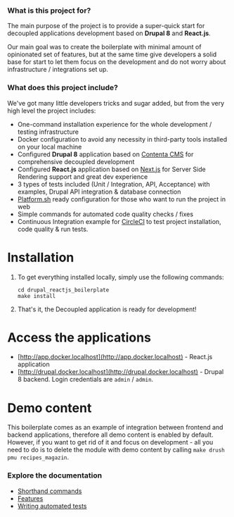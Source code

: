### What is this project for?

The main purpose of the project is to provide a super-quick start for decoupled applications development based on **Drupal 8** and **React.js**.

Our main goal was to create the boilerplate with minimal amount of opinionated set of features, but at the same time give developers a solid base for start to let them focus on the development and do not worry about infrastructure / integrations set up. 

### What does this project include?

We've got many little developers tricks and sugar added, but from the very high level the project includes:

- One-command installation experience for the whole development / testing infrastructure
- Docker configuration to avoid any necessity in third-party tools installed on your local machine
- Configured **Drupal 8** application based on [Contenta CMS](http://www.contentacms.org) for comprehensive decoupled development
- Configured **React.js** application based on [Next.js](https://nextjs.org/) for Server Side Rendering support and great dev experience
- 3 types of tests included (Unit / Integration, API, Acceptance) with examples, Drupal API integration & database connection
- [Platform.sh](https://platform.sh) ready configuration for those who want to run the project in web
- Simple commands for automated code quality checks / fixes
- Continuous Integration example for [CircleCI](https://circleci.com) to test project installation, code quality & run tests.

# Installation

1. To get everything installed locally, simply use the following commands:

    ```
    cd drupal_reactjs_boilerplate
    make install
    ```

2. That's it, the Decoupled application is ready for development! 

# Access the applications

- [http://app.docker.localhost](http://app.docker.localhost) - React.js application
- [http://drupal.docker.localhost](http://drupal.docker.localhost) - Drupal 8 backend. Login credentials are `admin` / `admin`.

# Demo content

This boilerplate comes as an example of integration between frontend and backend applications, therefore all demo content is enabled by default. However, if you want to get rid of it and focus on development - all you need to do is to delete the module with demo content by calling `make drush pmu recipes_magazin`.


### Explore the documentation

- [Shorthand commands](docs/commands.md)
- [Features](docs/features.md)
- [Writing automated tests](docs/tests.md)
